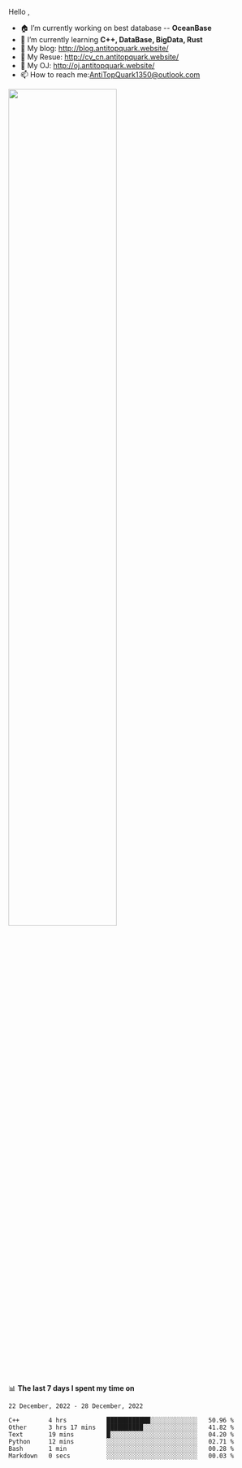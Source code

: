 
Hello , 

- 🏠 I’m currently working on best database -- **OceanBase**
- 🌱 I’m currently learning **C++, DataBase, BigData, Rust**
- 🔭 My blog:   http://blog.antitopquark.website/ 
- 👦 My Resue:  http://cv_cn.antitopquark.website/
- 🚉 My OJ:     http://oj.antitopquark.website/
- 📫 How to reach me:AntiTopQuark1350@outlook.com


<img width="65%" src="https://github-readme-stats.vercel.app/api?username=AntiTopQuark&show_icons=true&count_private=true&hide=prs&theme=default_repocard">


📊 **The last 7 days I spent my time on** 

<!--START_SECTION:waka-->
```text
22 December, 2022 - 28 December, 2022

C++        4 hrs           ████████████░░░░░░░░░░░░░   50.96 % 
Other      3 hrs 17 mins   ██████████░░░░░░░░░░░░░░░   41.82 % 
Text       19 mins         █░░░░░░░░░░░░░░░░░░░░░░░░   04.20 % 
Python     12 mins         ░░░░░░░░░░░░░░░░░░░░░░░░░   02.71 % 
Bash       1 min           ░░░░░░░░░░░░░░░░░░░░░░░░░   00.28 % 
Markdown   0 secs          ░░░░░░░░░░░░░░░░░░░░░░░░░   00.03 %
```
<!--END_SECTION:waka-->


